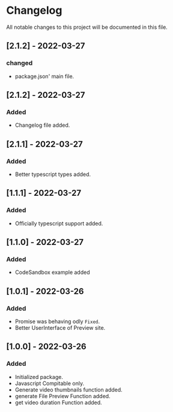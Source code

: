 # Changelog
All notable changes to this project will be documented in this file.

## [2.1.2] - 2022-03-27
### changed
- package.json' main file.
## [2.1.2] - 2022-03-27
### Added
- Changelog file added.
## [2.1.1] - 2022-03-27
### Added
- Better typescript types added.
## [1.1.1] - 2022-03-27
### Added
- Officially typescript support added.

## [1.1.0] - 2022-03-27
### Added
- CodeSandbox example added

## [1.0.1] - 2022-03-26
### Added
- Promise was behaving odly `Fixed`.
- Better UserInterface of Preview site.

## [1.0.0] - 2022-03-26
### Added
- Initialized package.
- Javascript Compitable only.
- Generate video thumbnails function added.
- generate File Preview Function added.
- get video duration Function added.

